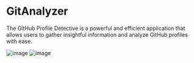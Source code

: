 # GitAnalyzer
The GitHub Profile Detective is a powerful and efficient application that allows users to gather insightful information and analyze GitHub profiles with ease. 

![image](https://github.com/Sukhpreet7137/GitAnalyzer/assets/101046716/e7cff9b4-f6b6-4544-8f1e-23a619cdfa3b)
![image](https://github.com/Sukhpreet7137/GitAnalyzer/assets/101046716/05219110-a762-4576-9b45-8e438e01ef0e)
